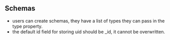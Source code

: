 ## Schemas

- users can create schemas, they have a list of types they can pass in the type property.
- the default id field for storing uid should be \_id, it cannot be overwritten.
